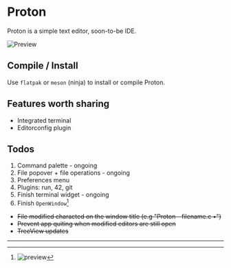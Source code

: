# Proton

Proton is a simple text editor, soon-to-be IDE.

![Preview](https://imgur.com/DJ58oZH.png)

## Compile / Install
Use `flatpak` or `meson` (ninja) to install or compile Proton.

## Features worth sharing
- Integrated terminal
- Editorconfig plugin

## Todos
1. Command palette - ongoing
2. File popover + file operations - ongoing
3. Preferences menu
4. Plugins: run, 42, git
5. Finish terminal widget - ongoing
6. Finish `OpenWindow`[^1]

- ~~File modified characted on the window title (e.g "Proton - filename.c •")~~
- ~~Prevent app quiting when modified editors are still open~~
- ~~TreeView updates~~

---

[^1]: ![preview](https://imgur.com/62uOokF.png)
